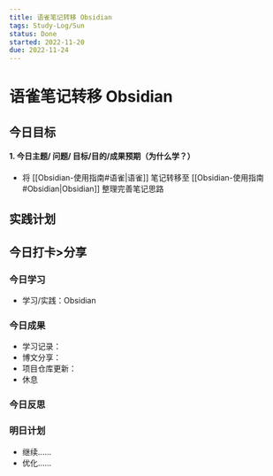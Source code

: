 ```yaml
---
title: 语雀笔记转移 Obsidian
tags: Study-Log/Sun
status: Done
started: 2022-11-20
due: 2022-11-24
---
```

# 语雀笔记转移 Obsidian
## 今日目标
#### 1. 今日主题/ 问题/ 目标/目的/成果预期（**为什么学**？）
- 将 [[Obsidian-使用指南#语雀|语雀]] 笔记转移至 [[Obsidian-使用指南#Obsidian|Obsidian]] 整理完善笔记思路
## 实践计划
## 今日打卡>分享
### 今日学习
- 学习/实践：Obsidian
### 今日成果
- 学习记录：
- 博文分享：
- 项目仓库更新：
- 休息
### 今日反思
### 明日计划
- 继续……
- 优化……
